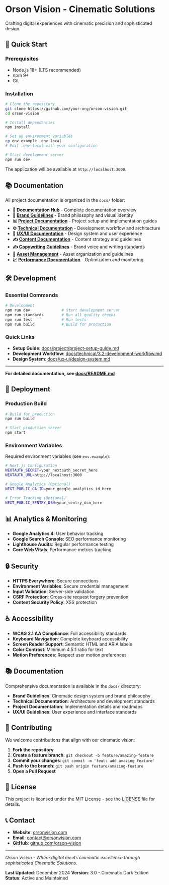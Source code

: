 # Orson Vision - Cinematic Solutions

Crafting digital experiences with cinematic precision and sophisticated design.

## 🚀 Quick Start

### Prerequisites

- Node.js 18+ (LTS recommended)
- npm 9+
- Git

### Installation

```bash
# Clone the repository
git clone https://github.com/your-org/orson-vision.git
cd orson-vision

# Install dependencies
npm install

# Set up environment variables
cp env.example .env.local
# Edit .env.local with your configuration

# Start development server
npm run dev
```

The application will be available at `http://localhost:3000`.

## 📚 Documentation

All project documentation is organized in the `docs/` folder:

- **📖 [Documentation Hub](docs/README.md)** - Complete documentation overview
- **🎨 [Brand Guidelines](docs/brand/)** - Brand philosophy and visual identity
- **📊 [Project Documentation](docs/project/)** - Project setup and implementation guides
- **⚙️ [Technical Documentation](docs/technical/)** - Development workflow and architecture
- **🎯 [UX/UI Documentation](docs/ux-ui/)** - Design system and user experience
- **✍️ [Content Documentation](docs/content/)** - Content strategy and guidelines
- **✍️ [Copywriting Guidelines](docs/copywriting/)** - Brand voice and writing standards
- **📁 [Asset Management](docs/assets/)** - Asset organization and guidelines
- **📈 [Performance Documentation](docs/performance/)** - Optimization and monitoring

## 🛠️ Development

### Essential Commands

```bash
# Development
npm run dev              # Start development server
npm run standards        # Run all quality checks
npm run test             # Run tests
npm run build            # Build for production
```

### Quick Links

- **Setup Guide**: [docs/project/project-setup-guide.md](docs/project/project-setup-guide.md)
- **Development Workflow**: [docs/technical/3.2-development-workflow.md](docs/technical/3.2-development-workflow.md)
- **Design System**: [docs/ux-ui/design-system.md](docs/ux-ui/design-system.md)

---

**For detailed documentation, see [docs/README.md](docs/README.md)**

## 🚀 Deployment

### Production Build

```bash
# Build for production
npm run build

# Start production server
npm start
```

### Environment Variables

Required environment variables (see `env.example`):

```bash
# Next.js Configuration
NEXTAUTH_SECRET=your_nextauth_secret_here
NEXTAUTH_URL=http://localhost:3000

# Google Analytics (Optional)
NEXT_PUBLIC_GA_ID=your_google_analytics_id_here

# Error Tracking (Optional)
NEXT_PUBLIC_SENTRY_DSN=your_sentry_dsn_here
```

## 📊 Analytics & Monitoring

- **Google Analytics 4**: User behavior tracking
- **Google Search Console**: SEO performance monitoring
- **Lighthouse Audits**: Regular performance testing
- **Core Web Vitals**: Performance metrics tracking

## 🔒 Security

- **HTTPS Everywhere**: Secure connections
- **Environment Variables**: Secure credential management
- **Input Validation**: Server-side validation
- **CSRF Protection**: Cross-site request forgery prevention
- **Content Security Policy**: XSS protection

## ♿ Accessibility

- **WCAG 2.1 AA Compliance**: Full accessibility standards
- **Keyboard Navigation**: Complete keyboard accessibility
- **Screen Reader Support**: Semantic HTML and ARIA labels
- **Color Contrast**: Minimum 4.5:1 ratio for text
- **Motion Preferences**: Respect user motion preferences

## 📚 Documentation

Comprehensive documentation is available in the `docs/` directory:

- **Brand Guidelines**: Cinematic design system and brand philosophy
- **Technical Documentation**: Architecture and development standards
- **Project Documentation**: Implementation details and roadmaps
- **UX/UI Guidelines**: User experience and interface standards

## 🤝 Contributing

We welcome contributions that align with our cinematic vision:

1. **Fork the repository**
2. **Create a feature branch**: `git checkout -b feature/amazing-feature`
3. **Commit your changes**: `git commit -m 'feat: add amazing feature'`
4. **Push to the branch**: `git push origin feature/amazing-feature`
5. **Open a Pull Request**

## 📄 License

This project is licensed under the MIT License - see the [LICENSE](LICENSE) file for details.

## 📞 Contact

- **Website**: [orsonvision.com](https://orsonvision.com)
- **Email**: contact@orsonvision.com
- **GitHub**: [github.com/orson-vision](https://github.com/orson-vision)

---

_Orson Vision - Where digital meets cinematic excellence through sophisticated Cinematic Solutions._

**Last Updated**: December 2024
**Version**: 3.0 - Cinematic Dark Edition
**Status**: Active and Maintained
